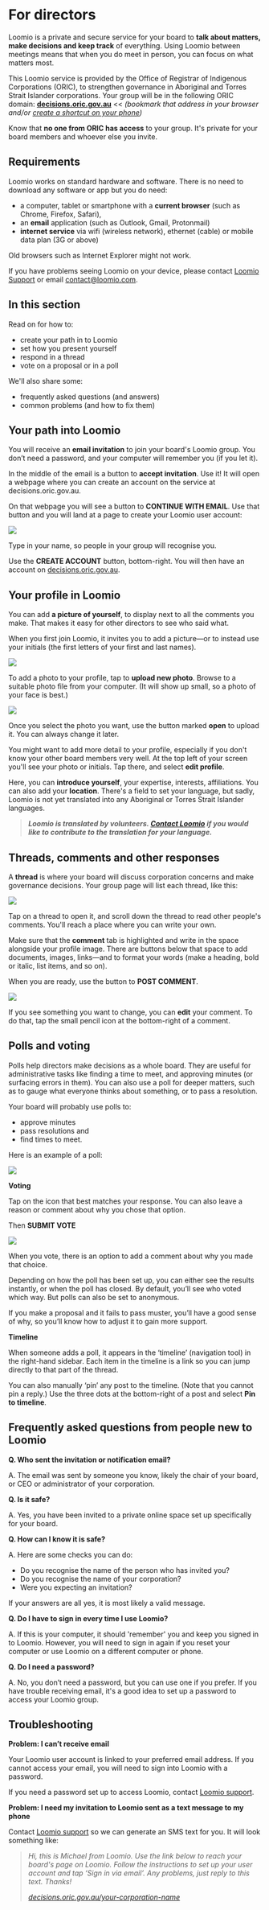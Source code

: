 # For directors

Loomio is a private and secure service for your board to **talk about matters, make decisions and keep track** of everything. Using Loomio between meetings means that when you do meet in person, you can focus on what matters most.

This Loomio service is provided by the Office of Registrar of Indigenous Corporations (ORIC), to strengthen governance in Aboriginal and Torres Strait Islander corporations. Your group will be in the following ORIC domain: **[decisions.oric.gov.au](https://decisions.oric.gov.au)** << *(bookmark that address in your browser and/or [create a shortcut on your phone](https://help.loomio.com/en/user_manual/getting_started/sign-in.html#add-loomio-to-your-smartphone-home-screen))*

Know that **no one from ORIC has access** to your group. It's private for your board members and whoever else you invite.

## Requirements

Loomio works on standard hardware and software. There is no need to download any software or app but you do need:

* a computer, tablet or smartphone with a **current browser** (such as Chrome, Firefox, Safari),
* an **email** application (such as Outlook, Gmail, Protonmail)
* **internet service** via wifi (wireless network), ethernet (cable) or mobile data plan (3G or above)

Old browsers such as Internet Explorer might not work.

If you have problems seeing Loomio on your device, please contact [Loomio Support](https://decisions.oric.gov.au/contact) or email [contact@loomio.com](mailto:contact@loomio.com).

## In this section

Read on for how to:

* create your path in to Loomio
* set how you present yourself
* respond in a thread
* vote on a proposal or in a poll

We'll also share some:

* frequently asked questions (and answers)
* common problems (and how to fix them)


## Your path into Loomio

You will receive an **email invitation** to join your board's Loomio group. You don’t need a password, and your computer will remember you (if you let it).

In the middle of the email is a button to **accept invitation**. Use it! It will open a webpage where you can create an account on the service at decisions.oric.gov.au.

On that webpage you will see a button to **CONTINUE WITH EMAIL**. Use that button and you will land at a page to create your Loomio user account:

![](create-account.png#width-80)

Type in your name, so people in your group will recognise you.

Use the **CREATE ACCOUNT** button, bottom-right. You will then have an account on [decisions.oric.gov.au](https://decisions.oric.gov.au). 

## Your profile in Loomio

You can add **a picture of yourself**, to display next to all the comments you make. That makes it easy for other directors to see who said what. 

When you first join Loomio, it invites you to add a picture—or to instead use your initials (the first letters of your first and last names).

![](set-profile-photo1.png#width-80)

To add a photo to your profile, tap to **upload new photo**. Browse to a suitable photo file from your computer. (It will show up small, so a photo of your face is best.)

![](upload-photo.png#width-80)

Once you select the photo you want, use the button marked **open** to upload it. You can always change it later.

You might want to add more detail to your profile, especially if you don't know your other board members very well. At the top left of your screen you'll see your photo or initials. Tap there, and select **edit profile**. 

Here, you can **introduce yourself**, your expertise, interests, affiliations. You can also add your **location**. There's a field to set your language, but sadly, Loomio is not yet translated into any Aboriginal or Torres Strait Islander languages.

> ***Loomio is translated by volunteers.  [Contact Loomio](https://decisions.oric.gov.au/contact) if you would like to contribute to the translation for your language.***

## Threads, comments and other responses
A **thread** is where your board will discuss corporation concerns and make governance decisions. Your group page will list each thread, like this:

![](thread-list-a.png#width-80)

Tap on a thread to open it, and scroll down the thread to read other people's comments. You'll reach a place where you can write your own.

Make sure that the **comment** tab is highlighted and write in the space alongside your profile image. There are buttons below that space to add documents, images, links—and to format your words (make a heading, bold or italic, list items, and so on).

When you are ready, use the button to **POST COMMENT**.

![](comment.png#width-80)

If you see something you want to change, you can **edit** your comment. To do that, tap the small pencil icon at the bottom-right of a comment.

## Polls and voting
Polls help directors make decisions as a whole board. They are useful for administrative tasks like finding a time to meet, and approving minutes (or surfacing errors in them). You can also use a poll for deeper matters, such as to gauge what everyone thinks about something, or to pass a resolution.

Your board will probably use polls to:
- approve minutes
- pass resolutions and 
- find times to meet.

Here is an example of a poll:

![](invitation-to-vote.png#width-80)

**Voting**

Tap on the icon that best matches your response. You can also leave a reason or comment about why you chose that option.

Then **SUBMIT VOTE**

![](vote-form.png#width-80)

When you vote, there is an option to add a comment about why you made that choice.

Depending on how the poll has been set up, you can either see the results instantly, or when the poll has closed. By default, you’ll see who voted which way.
But polls can also be set to anonymous.

If you make a proposal and it fails to pass muster, you’ll have a good sense of why, so you’ll know how to adjust it to gain more support.

**Timeline**

When someone adds a poll, it appears in the ‘timeline’ (navigation tool) in the right-hand sidebar. Each item in the timeline is a link so you can jump directly to that part of the thread.

You can also manually ‘pin’ any post to the timeline. (Note that you cannot pin a reply.) Use the three dots at the bottom-right of a post and select **Pin to timeline**.

## Frequently asked questions from people new to Loomio

**Q. Who sent the invitation or notification email?**

A. The email was sent by someone you know, likely the chair of your board, or CEO or administrator of your corporation.

**Q. Is it safe?**  

A. Yes, you have been invited to a private online space set up specifically for your board.  

**Q. How can I know it is safe?**

A. Here are some checks you can do:
- Do you recognise the name of the person who has invited you?
- Do you recognise the name of your corporation?
- Were you expecting an invitation?

If your answers are all yes, it is most likely a valid message.

**Q. Do I have to sign in every time I use Loomio?**

A. If this is your computer, it should 'remember' you and keep you signed in to Loomio. However, you will need to sign in again if you reset your computer or use Loomio on a different computer or phone.

**Q. Do I need a password?**

A. No, you don’t need a password, but you can use one if you prefer. If you have trouble receiving email, it's a good idea to set up a password to access your Loomio group.

## Troubleshooting

**Problem: I can’t receive email**

Your Loomio user account is linked to your preferred email address.  If you cannot access your email, you will need to sign into Loomio with a password.

If you need a password set up to access Loomio, contact [Loomio support](https://decisions.oric.gov.au/contact).

**Problem: I need my invitation to Loomio sent as a text message to my phone**

Contact [Loomio support](https://decisions.oric.gov.au/contact) so we can generate an SMS text for you. It will look something like:

> *Hi, this is Michael from Loomio. Use the link below to reach your board's page on Loomio. Follow the instructions to set up your user account and tap ‘Sign in via email’. Any problems, just reply to this text. Thanks!*
> 
> *[decisions.oric.gov.au/your-corporation-name](https://decisions.oric.gov.au)*
